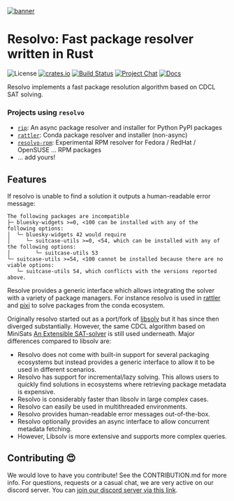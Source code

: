 <a href="https://github.com/mamba-org/resolvo/">
    <picture>
      <source srcset="https://github.com/mamba-org/resolvo/assets/4995967/f039aae2-a658-4b88-9dbf-3376b837e85d" type="image/webp">
      <source srcset="https://github.com/mamba-org/resolvo/assets/4995967/7f20c0e2-756f-47bf-b3d4-9df06f9da54e" type="image/png">
      <img src="https://github.com/mamba-org/resolvo/assets/4995967/7f20c0e2-756f-47bf-b3d4-9df06f9da54e" alt="banner">
    </picture>
</a>

# Resolvo: Fast package resolver written in Rust

![License][license-badge]
[![crates.io][crates-badge]][crates]
[![Build Status][build-badge]][build]
[![Project Chat][chat-badge]][chat-url]
[![Docs][docs-main-badge]][docs-main]

[license-badge]: https://img.shields.io/badge/license-BSD--3--Clause-blue?style=flat-square
[build-badge]: https://img.shields.io/github/actions/workflow/status/mamba-org/resolvo/rust-compile.yml?style=flat-square&branch=main
[build]: https://github.com/mamba-org/resolvo/actions
[chat-badge]: https://img.shields.io/discord/1082332781146800168.svg?label=&logo=discord&logoColor=ffffff&color=7389D8&labelColor=6A7EC2&style=flat-square
[chat-url]: https://discord.gg/kKV8ZxyzY4
[docs-main-badge]: https://img.shields.io/badge/docs-main-yellow.svg?style=flat-square
[docs-main]: https://docs.rs/resolvo
[crates]: https://crates.io/crates/resolvo
[crates-badge]: https://img.shields.io/crates/v/resolvo.svg

Resolvo implements a fast package resolution algorithm based on CDCL SAT solving.

### Projects using `resolvo`

- [`rip`](https://github.com/prefix-dev/rip): An async package resolver and installer for Python PyPI packages
- [`rattler`](https://github.com/mamba-org/rattler): Conda package resolver and installer (non-async)
- [`resolvo-rpm`](https://github.com/prefix-dev/resolvo-rpm): Experimental RPM resolver for Fedora / RedHat / OpenSUSE ... RPM packages
- ... add yours!

## Features

If resolvo is unable to find a solution it outputs a human-readable error message:

```
The following packages are incompatible
├─ bluesky-widgets >=0, <100 can be installed with any of the following options:
│  └─ bluesky-widgets 42 would require
│     └─ suitcase-utils >=0, <54, which can be installed with any of the following options:
│        └─ suitcase-utils 53
└─ suitcase-utils >=54, <100 cannot be installed because there are no viable options:
   └─ suitcase-utils 54, which conflicts with the versions reported above.
```

Resolve provides a generic interface which allows integrating the solver with a variety of package managers. For instance resolvo is used in [rattler](https://github.com/mamba-org/rattler) and [pixi](https://github.com/prefix-dev/pixi) to solve packages from the conda ecosystem.

Originally resolvo started out as a port/fork of [libsolv](https://github.com/openSUSE/libsolv) but it has since then diverged substantially. However, the same CDCL algorithm based on MiniSats [An Extensible SAT-solver](http://minisat.se/downloads/MiniSat.pdf) is still used underneath. Major differences compared to libsolv are:

* Resolvo does not come with built-in support for several packaging ecosystems but instead provides a generic interface to allow it to be used in different scenarios.
* Resolvo has support for incremental/lazy solving. This allows users to quickly find solutions in ecosystems where retrieving package metadata is expensive.
* Resolvo is considerably faster than libsolv in large complex cases.
* Resolvo can easily be used in multithreaded environments.
* Resolvo provides human-readable error messages out-of-the-box.
* Resolvo optionally provides an async interface to allow concurrent metadata fetching.
* However, Libsolv is more extensive and supports more complex queries.

## Contributing 😍

We would love to have you contribute! 
See the CONTRIBUTION.md for more info. For questions, requests or a casual chat, we are very active on our discord server. 
You can [join our discord server via this link][chat-url].
